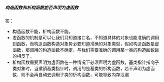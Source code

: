 ##### 构造函数和析构函数能否声明为虚函数
答：

+ 构造函数不能，析构函数不能。
+ 虚函数的机制是可以让我们只知道接口名，不知道具体的对象也能准确的调用到函数，而构造函数构造对象势必要知道准确的对象类型，假如构造函数是虚函数，那调用的构造函数不确定，与我们需要准确的调用某一类的构造函数目的相反了。
+ 析构函数需要声明为虚函数在一种情况下必须声明为虚函数，基类指针指向子类对象时，当撤销基类指针时，调用的是基类的析构函数，若不声明为虚函数，则不会再自动去调用子类的析构函数，可能导致内存泄漏